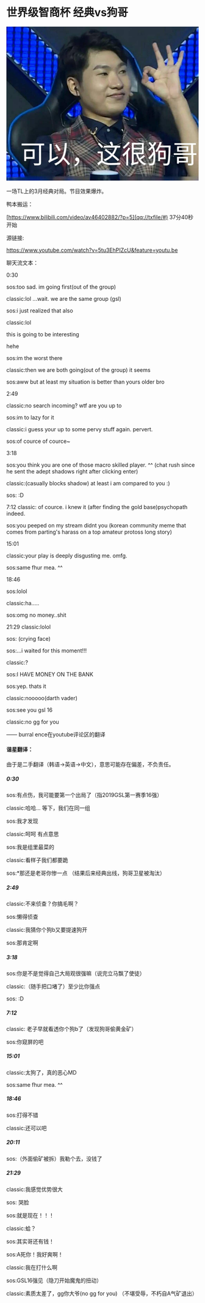 # 世界级智商杯 经典vs狗哥

![QQ图片20190707204144](assets/QQ图片20190707204144.jpg)

一场TL上的3月经典对局。节目效果爆炸。

鸭本搬运：

[https://www.bilibili.com/video/av46402882/?p=5](qq://txfile/#)   37分40秒开始

源链接:

https://www.youtube.com/watch?v=5tu3EhPIZcU&feature=youtu.be



聊天流文本：

0:30

sos:too sad. im going first(out of the group)

classic:lol ...wait. we are the same group (gsl)

sos:i just realized that also

classic:lol

this is going to be interesting 

hehe

sos:im the worst there

classic:then we are both going(out of the group) it seems

sos:aww but at least my situation is better than yours older bro

2:49 

classic:no search incoming? wtf are you up to

sos:im to lazy for it

classic:i guess your up to some pervy stuff again. pervert.

sos:of cource of cource~

3:18

sos:you think you are one of those macro skilled player. ^^ (chat rush since he sent the adept shadows right after clicking enter) 

classic:(casually blocks shadow) at least i am compared to you :)

sos: :D

7:12 
classic: of cource. i knew it (after finding the gold base)psychopath indeed. 

sos:you peeped on my stream didnt you
(korean community meme that comes from parting's harass on a  top amateur protoss long story)

15:01 

classic:your play is deeply disgusting me. omfg.

sos:same fhur mea. ^^

18:46

sos:lolol

classic:ha.....


sos:omg no money..shit

21:29 
classic:lolol 

sos: (crying face)

sos:...i waited for this moment!!!

classic:?

sos:I HAVE MONEY ON THE BANK

sos:yep. thats it

classic:nooooo(darth vader)

sos:see you gsl 16

classic:no gg for you 

—— burral ence在youtube评论区的翻译

#### 谐星翻译：

由于是二手翻译（韩语->英语->中文），意思可能存在偏差，不负责任。

##### 0:30

sos:有点伤，我可能要第一个出局了（指2019GSL第一赛季16强）

classic:哈哈...  等下，我们在同一组

sos:我才发现 

classic:呵呵 有点意思

sos:我是组里最菜的

classic:看样子我们都要跪

sos:*那还是老哥你惨一点 （结果后来经典出线，狗哥卫星被淘汰）

##### 2:49

classic:不来侦查？你搞毛啊？

sos:懒得侦查

classic:我猜你个狗b又要提速狗开

sos:那肯定啊

##### 3:18

sos:你是不是觉得自己大局观很强嘛（说完立马飘了使徒）

classic:（随手把口堵了）至少比你强点

sos: :D

##### 7:12 

classic: 老子早就看透你个狗b了（发现狗哥偷黄金矿）

sos:你窥屏的吧

##### 15:01 

classic:太狗了，真的恶心MD

sos:same fhur mea. ^^

##### 18:46

sos:打得不错

classic:还可以吧

##### 20:11

sos:（外面偷矿被拆）我勒个去，没钱了

##### 21:29 

classic:我感觉优势很大

sos: 哭脸

sos:就是现在！！！

classic:蛤？

sos:其实哥还有钱！

sos:A死你！我好爽啊！

classic:我在打什么啊

sos:GSL16强见（隐刀开始魔鬼的扭动）

classic:素质太差了，gg你大爷(no gg for you) （不堪受辱，不朽自A气矿退出）